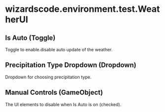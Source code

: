 # wizardscode.environment.test.WeatherUI

## Is Auto (Toggle)

Toggle to enable.disable auto update of the weather.


## Precipitation Type Dropdown (Dropdown)

Dropdown for choosing precipitation type.


## Manual Controls (GameObject)

The UI elements to disable when Is Auto is on (checked).

